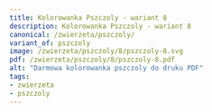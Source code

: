 ```yaml
---
title: Kolorowanka Pszczoly - wariant 8
description: Kolorowanka Pszczoly - wariant 8
canonical: /zwierzeta/pszczoly/
variant_of: pszczoly
image: /zwierzeta/pszczoly/8/pszczoly-8.svg
pdf: /zwierzeta/pszczoly/8/pszczoly-8.pdf
alt: "Darmowa kolorowanka pszczoly do druku PDF"
tags:
- zwierzeta
- pszczoly
---
```

